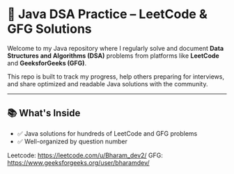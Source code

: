 # 🚀 Java DSA Practice – LeetCode & GFG Solutions

Welcome to my Java repository where I regularly solve and document **Data Structures and Algorithms (DSA)** problems from platforms like **LeetCode** and **GeeksforGeeks (GFG)**.

This repo is built to track my progress, help others preparing for interviews, and share optimized and readable Java solutions with the community.

---

## 📚 What's Inside

- ✅ Java solutions for hundreds of LeetCode and GFG problems
- ✅ Well-organized by question number

Leetcode: https://leetcode.com/u/Bharam_dev2/
GFG: https://www.geeksforgeeks.org/user/bharamdev/
